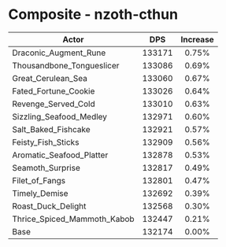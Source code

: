 # Composite - nzoth-cthun
| Actor | DPS | Increase |
|---|:---:|:---:|
|Draconic_Augment_Rune|133171|0.75%|
|Thousandbone_Tongueslicer|133086|0.69%|
|Great_Cerulean_Sea|133060|0.67%|
|Fated_Fortune_Cookie|133026|0.64%|
|Revenge_Served_Cold|133010|0.63%|
|Sizzling_Seafood_Medley|132971|0.60%|
|Salt_Baked_Fishcake|132921|0.57%|
|Feisty_Fish_Sticks|132909|0.56%|
|Aromatic_Seafood_Platter|132878|0.53%|
|Seamoth_Surprise|132817|0.49%|
|Filet_of_Fangs|132801|0.47%|
|Timely_Demise|132692|0.39%|
|Roast_Duck_Delight|132568|0.30%|
|Thrice_Spiced_Mammoth_Kabob|132447|0.21%|
|Base|132174|0.00%|
